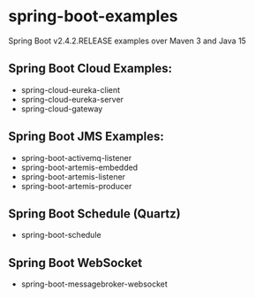 # spring-boot-examples

Spring Boot v2.4.2.RELEASE examples over Maven 3 and Java 15

## Spring Boot Cloud Examples:
- spring-cloud-eureka-client
- spring-cloud-eureka-server
- spring-cloud-gateway

## Spring Boot JMS Examples:
- spring-boot-activemq-listener
- spring-boot-artemis-embedded
- spring-boot-artemis-listener
- spring-boot-artemis-producer

## Spring Boot Schedule (Quartz)
- spring-boot-schedule

## Spring Boot WebSocket
- spring-boot-messagebroker-websocket

